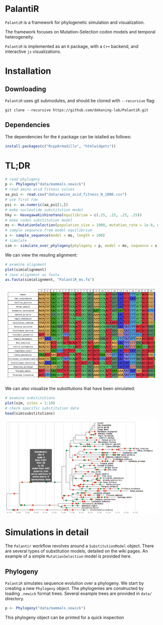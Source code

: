 # PalantiR

`PalantiR` is a framework for phylogenetic simulation and visualization.

The framework focuses on Mutation-Selection codon models and temporal heterogeneity.

`PalantiR` is implemented as an `R` package, with a `C++` backend, and interactive `js` visualizations.

# Installation

## Downloading

`PalantiR` uses git submodules, and should be cloned with `--recursive` flag:

```
git clone --recursive https://github.com/dekoning-lab/PalantiR.git
```

## Dependencies

The dependencies for the `R` package can be istalled as follows:

```R
install.packages(c("RcppArmadillo", "htmlwidgets"))
```

# TL;DR

```R
# read phylogeny
p <- Phylogeny("data/mammals.newick")
# read amino acid fitness values
aa_psi <- read.csv("data/amino_acid_fitness_N_1000.csv")
# use first row
psi <- as.numeric(aa_psi[1,])
# make nucleotide substitution model
hky <- HasegawaKishinoYano(equilibrium = c(.25, .25, .25, .25))
# make codon substitution model
ms <- MutationSelection(population_size = 1000, mutation_rate = 1e-8, nucleotide_model = hky, fitness = psi)
# sample sequence from model equilibrium
s <- sample_sequence(model = ms, length = 100)
# simulate
sim <- simulate_over_phylogeny(phylogeny = p, model = ms, sequence = s)
```

We can view the resuling alignment:

```R
# examine alignment
plot(sim$alignment)
# save alignment as fasta
as.fasta(sim$alignment, "PalantiR_ms.fa")
```

![alignment](img/ms-alignment.png)

We can also visualize the substitutions that have been simulated:

```R
# examine substitutions
plot(sim, sites = 1:10)
# check specific substitution data
head(sim$substitutions)
```

![simulation](img/ms-simulation.png)

# Simulations in detail

The `Palantir` workflow revolves around a `SubstitutionModel` object.
There are several types of substitution models, detailed on the wiki pages.
An example of a simple `MutationSelection` model is provided here.

## Phylogeny

`PalantiR` simulates sequence evolution over a phylogeny.
We start by creating a new `Phylogeny` object.
The phylogenies are constructed by loading `.newick` format trees.
Several example trees are provided in `data/` directory.

```R
p <- Phylogeny("data/mammals.newick")
```

This phylogeny object can be printed for a quick inspection
